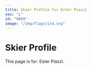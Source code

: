 ```yaml
---
title: Skier Profile for Ester Piazzi
sex: "L"
id: "9869"
image: "/img/flags/ita.svg" 
---
```


# Skier Profile

This page is for: Ester Piazzi.
    
